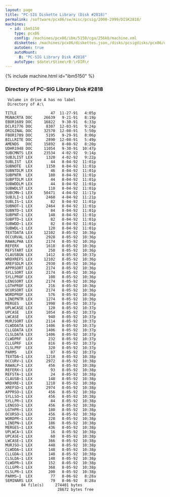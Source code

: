 ```yaml
---
layout: page
title: "PC-SIG Diskette Library (Disk #2818)"
permalink: /software/pcx86/sw/misc/pcsig/2000-2999/DISK2818/
machines:
  - id: ibm5150
    type: pcx86
    config: /machines/pcx86/ibm/5150/cga/256kb/machine.xml
    diskettes: /machines/pcx86/diskettes.json,/disks/pcsigdisks/pcx86/diskettes.json
    autoGen: true
    autoMount:
      B: "PC-SIG Library Disk #2818"
    autoType: $date\r$time\rB:\rDIR\r
---
```


{% include machine.html id="ibm5150" %}

### Directory of PC-SIG Library Disk #2818

     Volume in drive A has no label
     Directory of A:\

    TITLE               47  11-27-91   4:05p
    MGNACRTA DOC     26639   9-21-91   8:19p
    EBOR1689 DOC     16822   9-30-91   6:33p
    DCLR1776 DOC      8307  12-03-91   9:24p
    ORIGINAL DOC     32570  12-08-91   5:50p
    FBOR1789 DOC      5195   9-29-91   8:06p
    BILLRITE DOC      2890  12-08-91   5:49p
    AMENDS   DOC     15892   8-08-92   8:20p
    UDHR1948 DOC     11054   9-30-91  10:47p
    SUBCMNTS LEX     23534   4-02-92   9:14p
    SUBJLIST LEX      1320   4-02-92   9:22p
    SUBLIST  LEX        44   8-04-92  11:01p
    SUBNOTE  LEX      1150   8-04-92  11:01p
    SUBNTDLM LEX        46   8-04-92  11:01p
    SUBPNTR  LEX       180   8-04-92  11:01p
    SUBPTDLM LEX        44   8-04-92  11:01p
    SUBWDDLM LEX        44   8-04-92  11:01p
    SUBWDLST LEX       110   8-04-92  11:01p
    SUBCMN~1 LEX     50471   4-04-92  11:17p
    SUBJLI~1 LEX      2460   4-04-92  11:21p
    SUBLIS~1 LEX        82   8-04-92  11:01p
    SUBNOT~1 LEX      2464   8-04-92  11:01p
    SUBNTD~1 LEX        84   8-04-92  11:01p
    SUBPNT~1 LEX       148   8-04-92  11:01p
    SUBPTD~1 LEX        82   8-04-92  11:01p
    SUBWDD~1 LEX        82   8-04-92  11:01p
    SUBWDL~1 LEX       120   8-04-92  11:01p
    TEXTDATA LEX     12102   8-05-92  10:36p
    OCCURVAL LEX      2928   8-05-92  10:36p
    RAWALPHA LEX      2174   8-05-92  10:36p
    REFERX   LEX      1618   8-05-92  10:36p
    REFSTART LEX       250   8-05-92  10:36p
    CLAUSBGN LEX      1412   8-05-92  10:37p
    WRDXREFS LEX     12102   8-05-92  10:36p
    XREFSDLM LEX      2930   8-05-92  10:36p
    APPRSORT LEX      2174   8-05-92  10:36p
    SYLLSORT LEX      2174   8-05-92  10:36p
    SYLLPROF LEX       108   8-05-92  10:36p
    LENGSORT LEX      2174   8-05-92  10:36p
    LGTHPROF LEX       216   8-05-92  10:36p
    OCURSORT LEX      2174   8-05-92  10:36p
    WORDPROF LEX       576   8-05-92  10:36p
    LINEPNTR LEX      1274   8-05-92  10:36p
    MERGES   LEX      1998   8-05-92  10:37p
    UPLWCASE LEX       120   8-05-92  10:37p
    UPCASE   LEX      1054   8-05-92  10:37p
    LWCASE   LEX       940   8-05-92  10:37p
    MURJSORT LEX      2114   8-05-92  10:37p
    CLWDDATA LEX      1406   8-05-92  10:37p
    CLLGDATA LEX      1406   8-05-92  10:37p
    CLSLDATA LEX      1406   8-05-92  10:37p
    CLWDPRF  LEX       232   8-05-92  10:37p
    CLLGPRF  LEX       816   8-05-92  10:37p
    CLSLPRF  LEX       320   8-05-92  10:37p
    PARMS    LEX        87   8-05-92  10:37p
    TEXTDA~1 LEX      1210   8-05-92  10:38p
    OCCURV~1 LEX      2972   8-05-92  10:38p
    RAWALP~1 LEX       456   8-05-92  10:38p
    REFERX~1 LEX        93   8-05-92  10:38p
    REFSTA~1 LEX        24   8-05-92  10:38p
    CLAUSB~1 LEX       148   8-05-92  10:38p
    WRDXRE~1 LEX      1210   8-05-92  10:38p
    XREFSD~1 LEX      2974   8-05-92  10:38p
    APPRSO~1 LEX       456   8-05-92  10:38p
    SYLLSO~1 LEX       456   8-05-92  10:38p
    SYLLPR~1 LEX        84   8-05-92  10:38p
    LENGSO~1 LEX       456   8-05-92  10:38p
    LGTHPR~1 LEX       180   8-05-92  10:38p
    OCURSO~1 LEX       456   8-05-92  10:38p
    WORDPR~1 LEX       228   8-05-92  10:38p
    LINEPN~1 LEX       186   8-05-92  10:38p
    MERGES~1 LEX       436   8-05-92  10:38p
    UPLWCA~1 LEX        16   8-05-92  10:38p
    UPCASE~1 LEX        60   8-05-92  10:38p
    LWCASE~1 LEX       366   8-05-92  10:38p
    MURJSO~1 LEX       448   8-05-92  10:38p
    CLWDDA~1 LEX       148   8-05-92  10:38p
    CLLGDA~1 LEX       148   8-05-92  10:38p
    CLSLDA~1 LEX       148   8-05-92  10:38p
    CLWDPR~1 LEX       152   8-05-92  10:38p
    CLLGPR~1 LEX       368   8-05-92  10:38p
    CLSLPR~1 LEX       200   8-05-92  10:38p
    PARMS~1  LEX        77   8-06-92   8:28a
    SEMINARS LEX        79   8-06-92   8:28a
           84 file(s)     274401 bytes
                           28672 bytes free
